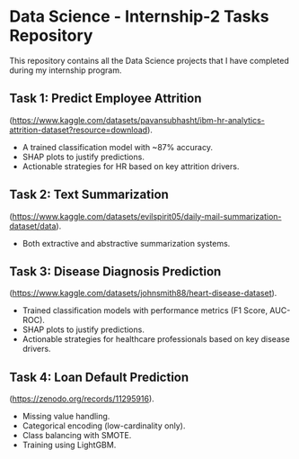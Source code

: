 # Data Science - Internship-2 Tasks Repository
 
 This repository contains all the Data Science projects that I have completed during my internship program.
 
 ## Task 1: Predict Employee Attrition
 (https://www.kaggle.com/datasets/pavansubhasht/ibm-hr-analytics-attrition-dataset?resource=download).
 - A trained classification model with ~87% accuracy.
 - SHAP plots to justify predictions.
 - Actionable strategies for HR based on key attrition drivers.

  ## Task 2: Text Summarization
(https://www.kaggle.com/datasets/evilspirit05/daily-mail-summarization-dataset/data).
- Both extractive and abstractive summarization systems.

## Task 3: Disease Diagnosis Prediction
(https://www.kaggle.com/datasets/johnsmith88/heart-disease-dataset).
- Trained classification models with performance metrics (F1 Score, AUC-ROC).
- SHAP plots to justify predictions.
- Actionable strategies for healthcare professionals based on key disease drivers.

## Task 4: Loan Default Prediction
(https://zenodo.org/records/11295916).
- Missing value handling.
- Categorical encoding (low-cardinality only).
- Class balancing with SMOTE.
- Training using LightGBM.
  
